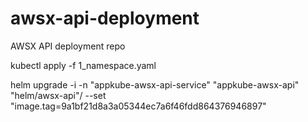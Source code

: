 # awsx-api-deployment
AWSX API deployment repo

kubectl apply -f 1_namespace.yaml

helm upgrade -i -n "appkube-awsx-api-service" "appkube-awsx-api" "helm/awsx-api"/ --set "image.tag=9a1bf21d8a3a05344ec7a6f46fdd864376946897"